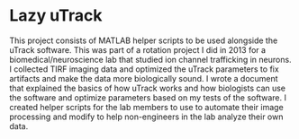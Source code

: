 # Lazy uTrack
This project consists of MATLAB helper scripts to be used alongside the uTrack software. This was part of a rotation project I did in 2013 for a biomedical/neuroscience lab that studied ion channel trafficking in neurons. I collected TIRF imaging data and optimized the uTrack parameters to fix artifacts and make the data more biologically sound. I wrote a document that explained the basics of how uTrack works and how biologists can use the software and optimize parameters based on my tests of the software. I created helper scripts for the lab members to use to automate their image processing and modify to help non-engineers in the lab analyze their own data.
